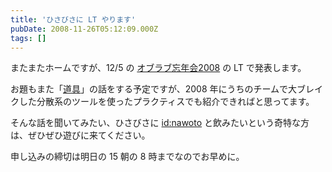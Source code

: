 ```yaml
---
title: 'ひさびさに LT やります'
pubDate: 2008-11-26T05:12:09.000Z
tags: []
---
```


またまたホームですが、12/5 の [オブラブ忘年会2008](http://www.objectclub.jp/event/2008winter/) の LT で発表します。

お題もまた「[道具](http://d.hatena.ne.jp/nawoto/20071225/1198547820)」の話をする予定ですが、2008 年にうちのチームで大ブレイクした分散系のツールを使ったプラクティスでも紹介できればと思ってます。

そんな話を聞いてみたい、ひさびさに [id:nawoto](http://blog.hatena.ne.jp/nawoto/) と飲みたいという奇特な方は、ぜひぜひ遊びに来てください。

申し込みの締切は明日の 15 朝の 8 時までなのでお早めに。
